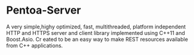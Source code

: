 # Pentoa-Server

A very simple,highy optimized, fast, multithreaded, platform independent HTTP and HTTPS server and client library implemented using C++11 and Boost.Asio. Cr
eated to be an easy way to make REST resources available from C++ applications.
